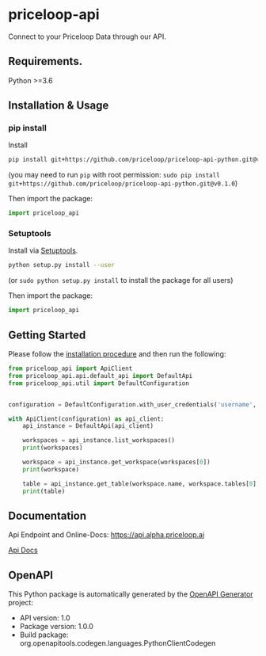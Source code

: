 # priceloop-api

Connect to your Priceloop Data through our API.

## Requirements.

Python >=3.6

## Installation & Usage
### pip install

Install
```sh
pip install git+https://github.com/priceloop/priceloop-api-python.git@v0.1.0
```
(you may need to run `pip` with root permission: `sudo pip install git+https://github.com/priceloop/priceloop-api-python.git@v0.1.0`)

Then import the package:
```python
import priceloop_api
```

### Setuptools

Install via [Setuptools](http://pypi.python.org/pypi/setuptools).

```sh
python setup.py install --user
```
(or `sudo python setup.py install` to install the package for all users)

Then import the package:
```python
import priceloop_api
```

## Getting Started

Please follow the [installation procedure](#installation--usage) and then run the following:

```python
from priceloop_api import ApiClient
from priceloop_api.api.default_api import DefaultApi
from priceloop_api.util import DefaultConfiguration


configuration = DefaultConfiguration.with_user_credentials('username', 'password')

with ApiClient(configuration) as api_client:
    api_instance = DefaultApi(api_client)

    workspaces = api_instance.list_workspaces()
    print(workspaces)

    workspace = api_instance.get_workspace(workspaces[0])
    print(workspace)

    table = api_instance.get_table(workspace.name, workspace.tables[0].name)
    print(table)
```

## Documentation

Api Endpoint and Online-Docs: https://api.alpha.priceloop.ai

[Api Docs](docs/DefaultApi.md)

## OpenAPI

This Python package is automatically generated by the [OpenAPI Generator](https://openapi-generator.tech) project:

- API version: 1.0
- Package version: 1.0.0
- Build package: org.openapitools.codegen.languages.PythonClientCodegen

